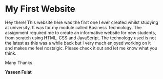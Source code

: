 # My First Website

Hey there! This website here was the first one I ever created whilst studying at university. It was for my module called Business Technology. The assignment required me to create an informative website for new students, from scratch using HTML, CSS and JavaScript. The technology used is not the latest as this was a while back but I very much enjoyed working on it and makes me feel nostalgic. Please check it out and let me know what you think.

Many Thanks

**Yaseen Fulat**
